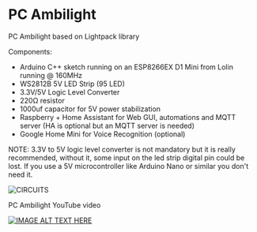 # PC Ambilight
PC Ambilight based on Lightpack library

Components:
- Arduino C++ sketch running on an ESP8266EX D1 Mini from Lolin running @ 160MHz
- WS2812B 5V LED Strip (95 LED)
- 3.3V/5V Logic Level Converter 
- 220Ω resistor
- 1000uf capacitor for 5V power stabilization
- Raspberry + Home Assistant for Web GUI, automations and MQTT server (HA is optional but an MQTT server is needed)
- Google Home Mini for Voice Recognition (optional)

NOTE: 3.3V to 5V logic level converter is not mandatory but it is really recommended, without it, some input on the led strip digital pin could be lost. If you use a 5V microcontroller like Arduino Nano or similar you don't need it.

![CIRCUITS](https://github.com/sblantipodi/pc_ambilight/blob/master/ambilight_bb.png)


PC Ambilight YouTube video

[![IMAGE ALT TEXT HERE](https://img.youtube.com/vi/68pnR5HMCTU/0.jpg)](https://www.youtube.com/watch?v=68pnR5HMCTU)
